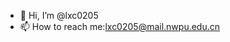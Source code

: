 - 👋 Hi, I’m @lxc0205
- 📫 How to reach me:lxc0205@mail.nwpu.edu.cn

<!---
lxc0205/lxc0205 is a ✨ special ✨ repository because its `README.md` (this file) appears on your GitHub profile.
You can click the Preview link to take a look at your changes.
--->
